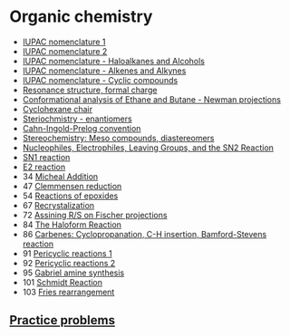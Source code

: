 # Organic chemistry

- [IUPAC nomenclature 1](iupac-nomenclature-1)
- [IUPAC nomenclature 2](iupac-nomenclature-2)
- [IUPAC nomenclature - Haloalkanes and Alcohols](iupac-nomenclature-haloalkanes-alcohols)
- [IUPAC nomenclature - Alkenes and Alkynes](iupac-nomenclature-alkenes-alkynes)
- [IUPAC nomenclature - Cyclic compounds](iupac-nomenclature-cyclic-compounds)
- [Resonance structure, formal charge](resonance-structure-formal-charge)
- [Conformational analysis of Ethane and Butane - Newman projections](conformational-analysis-ethane-butane-newman-projections)
- [Cyclohexane chair](cyclohexane-chair)
- [Steriochmistry - enantiomers](steriochemistry-enantiomers)
- [Cahn-Ingold-Prelog convention](cahn-ingold-prelog-convention)
- [Stereochemistry: Meso compounds, diastereomers](stereochemistry-meso-compounds-diastereomers)
- [Nucleophiles, Electrophiles, Leaving Groups, and the SN2 Reaction](nucleophiles-electrophiles-leaving-groups-sn2-reaction)
- [SN1 reaction](sn1-reaction)
- [E2 reaction](e2-reaction)
- 34 [Micheal Addition](micheal-addition)
- 47 [Clemmensen reduction](clemmensen-reduction)
- 54 [Reactions of epoxides](reactions-of-epoxides)
- 67 [Recrystalization](recrystalization)
- 72 [Assining R/S on Fischer projections](assigning-r-s-on-fischer-projections)
- 84 [The Haloform Reaction](haloform-reaction)
- 86 [Carbenes: Cyclopropanation, C-H insertion, Bamford-Stevens reaction](carbenes-2)
- 91 [Pericyclic reactions 1](pericyclic-reactions-1)
- 92 [Pericyclic reactions 2](pericyclic-reactions-2)
- 95 [Gabriel amine synthesis](gabriel-amine-synthesis)
- 101 [Schmidt Reaction](schmidt-reaction)
- 103 [Fries rearrangement](fries-rearrangement)

## [Practice problems](practice-problems/index)
